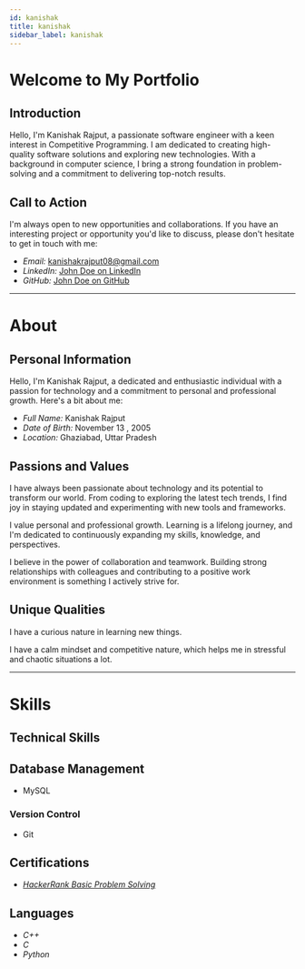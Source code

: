 ```yaml
---
id: kanishak  
title: kanishak
sidebar_label: kanishak
---
```


# Welcome to My Portfolio



## Introduction

Hello, I'm Kanishak Rajput, a passionate software engineer with a keen interest in Competitive Programming. I am dedicated to creating high-quality software solutions and exploring new technologies. With a background in computer science, I bring a strong foundation in problem-solving and a commitment to delivering top-notch results.


## Call to Action

I'm always open to new opportunities and collaborations. If you have an interesting project or opportunity you'd like to discuss, please don't hesitate to get in touch with me:

- *Email:* kanishakrajput08@gmail.com
- *LinkedIn:* [John Doe on LinkedIn](https://www.linkedin.com/in/kanishak-rajput-06660728a/)
- *GitHub:* [John Doe on GitHub](https://github.com/KanishakRajput13)




-------------------------------------------------

# About


## Personal Information

Hello, I'm Kanishak Rajput, a dedicated and enthusiastic individual with a passion for technology and a commitment to personal and professional growth. Here's a bit about me:

- *Full Name:* Kanishak Rajput
- *Date of Birth:* November 13 , 2005
- *Location:* Ghaziabad, Uttar Pradesh

## Passions and Values


I have always been passionate about technology and its potential to transform our world. From coding to exploring the latest tech trends, I find joy in staying updated and experimenting with new tools and frameworks.


I value personal and professional growth. Learning is a lifelong journey, and I'm dedicated to continuously expanding my skills, knowledge, and perspectives.


I believe in the power of collaboration and teamwork. Building strong relationships with colleagues and contributing to a positive work environment is something I actively strive for.


## Unique Qualities


I have a curious nature in learning new things.

I have a calm mindset and competitive nature, which helps me in stressful and chaotic situations a lot.



-------------------------------------------------

# Skills




## Technical Skills

## Database Management

- MySQL

### Version Control

- Git


## Certifications


- [*HackerRank Basic Problem Solving*](https://www.hackerrank.com/certificates/8992903a441a)

## Languages

- *C++*
- *C*
- *Python*